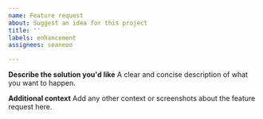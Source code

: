 ```yaml
---
name: Feature request
about: Suggest an idea for this project
title: ''
labels: enhancement
assignees: seaneoo

---
```


**Describe the solution you'd like**
A clear and concise description of what you want to happen.

**Additional context**
Add any other context or screenshots about the feature request here.
